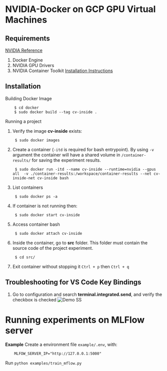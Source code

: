 # NVIDIA-Docker on GCP GPU Virtual Machines
## Requirements
[NVIDIA Reference](https://catalog.ngc.nvidia.com/orgs/nvidia/containers/pytorch)
1. Docker Engine
2. NVIDIA GPU Drivers
3. NVIDIA Container Toolkit [Installation Instructions]("https://docs.nvidia.com/datacenter/cloud-native/container-toolkit/install-guide.html#docker")

## Installation
Building Docker Image

        $ cd docker
        $ sudo docker build --tag cv-inside .

Running a project
1. Verify the image **cv-inside** exists:

        $ sudo docker images

2. Create a container (<code>-itd</code> is required for bash entrypoint). By using <code>-v</code> argument the container will have a shared volume in <code>/container-results/</code> for saving the experiment results.

        $ sudo docker run -itd --name cv-inside --runtime=nvidia --gpus all  -v ./container-results:/workspace/container-results --net cv-inside-net cv-inside bash

3. List containers

        $ sudo docker ps -a

4. If container is not running then:

        $ sudo docker start cv-inside

5. Access container bash
   
        $ sudo docker attach cv-inside

6. Inside the container, go to **src** folder. This folder must contain the source code of the project experiment.

        $ cd src/

7. Exit container without stopping it <code>Ctrl + p</code> then <code>Ctrl + q</code>


## Troubleshooting for VS Code Key Bindings
   1. Go to configuration and search **terminal.integrated.send**, and verify the checkbox is checked
   ![Demo SS](https://s3.us-west-2.amazonaws.com/secure.notion-static.com/46759b3f-eceb-4943-8f5d-1cb4a5122ec3/Untitled.png?X-Amz-Algorithm=AWS4-HMAC-SHA256&X-Amz-Content-Sha256=UNSIGNED-PAYLOAD&X-Amz-Credential=AKIAT73L2G45EIPT3X45%2F20230227%2Fus-west-2%2Fs3%2Faws4_request&X-Amz-Date=20230227T014440Z&X-Amz-Expires=86400&X-Amz-Signature=419613ca0ac870af3b4a2bd6b25a8ad74b2c2dfd7f186a3b7fcb09994e469e08&X-Amz-SignedHeaders=host&response-content-disposition=filename%3D%22Untitled.png%22&x-id=GetObject "Configuration VS Code")


# Running experiments on MLFlow server
**Example** 
Create a environment file <code>example/.env</code>, with:

        MLFOW_SERVER_IP="http://127.0.0.1:5000"

Run <code>python examples/train_mflow.py</code>

